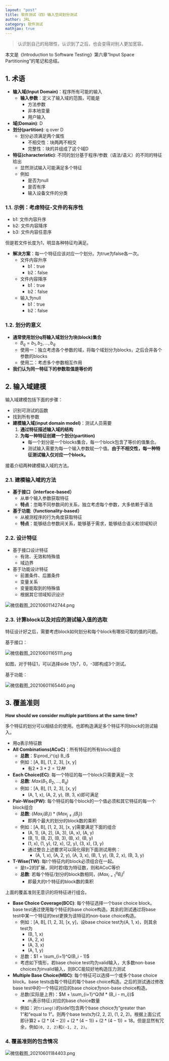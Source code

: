 ```yaml
---
layout: "post"
title: 软件测试（四）输入空间划分测试
author: JRL
category: 软件测试
mathjax: true
---
```


> 认识到自己的局限性，认识到了之后，也会变得对别人更加宽容。

本文是《Introduction to Software Testing》第六章“Input Space Partitioning”的笔记和总结。

## 1. 术语

+ **输入域(Input Domain)**：程序所有可能的输入
  + **输入参数**：定义了输入域的范围，可能是
      + 方法参数
      + 非本地变量
      + 用户输入
+ **域(Domain)**: D
+ **划分(partition)**: q over D
  + 划分必须满足两个属性
    + 不相交性：块两两不相交
    + 完整性：块的并组成了这个域D
+ **特征(characteristic)**: 不同的划分基于程序/参数（语法/语义）的不同的特征给出
  + 显然测试输入可能满足多个特征
  + 例如
    + 是否为null
    + 是否有序
    + 输入设备文件的分类

### 1.1. 示例：考虑特征-文件的有序性

+ b1: 文件内容升序
+ b2: 文件内容降序
+ b3: 文件内容任意序

但是若文件长度为1，明显各种特征均满足。

+ **解决方案**：每一个特征应该对应一个划分。为true为false各一次。
  + 文件内容升序
    + b1：true
    + b2：false
  + 文件内容降序
    + b1：true
    + b2：false
  + 输入为null
    + b1：true
    + b2：false

### 1.2. 划分的意义

+ **通常使用划分q将输入域划分为块(block)集合**
  + $B_q = b_1, b_2, ..., b_q$
  + 使用一：独立考虑各个参数的域，将每个域划分为blocks，之后合并各个参数的blocks
  + 使用二：考虑多个参数相互作用
+ **我们认为同一特征下的参数取值是等价的**

## 2. 输入域建模

输入域建模包括下面的步骤：

+ 识别可测试的函数
+ 找到所有参数
+ **建模输入域(input domain model)**：测试人员需要
  1. **通过特征描述输入域的结构**
  2. **为每一种特征创建一个划分(partition)**
      + 每一个划分是一个blocks集合，每一个block包含了等价的值集合。
      + 测试输入需要为每一个输入参数赋一个值。**由于不相交性，每一种特征测试输入仅对应一个block。**

接着介绍两种建模输入域的方法。

### 2.1. 建模输入域的方法

+ **基于接口（interface-based）**
  + 从单个输入参数获取特征
  + **特点**：忽略不同参数间的关系，独立考虑每个参数，大多依赖于语法
+ **基于功能（functionality-based）**
  + 从被测程序的行为角度获取特征
  + **特点**：能够结合参数间关系，能够基于需求，能够结合语义和领域知识

### 2.2. 设计特征

+ 基于接口设计特征
  + 有效、无效和特殊值
  + 域边界
+ 基于功能设计特征
  + 前置条件、后置条件
  + 变量关系
  + 变量能取到的特殊值
  + 根据其它领域知识设计

![微信截图_20210601142744.png](https://i.loli.net/2021/06/01/RKbtmiJ6EkxNLh5.png)

### 2.3. 计算block以及对应的测试输入值的选取

特征设计好之后，需要考虑block如何划分和每个block有哪些可取的值的问题。

基于接口：

![微信截图_20210601165111.png](https://i.loli.net/2021/06/01/x4w2EDvIbtyaFhm.png)

如图，对于特征1，可以选择side 1为7，0，-3即构成3个测试。

基于功能：

![微信截图_20210601165440.png](https://i.loli.net/2021/06/01/4JFHPRYNGOue2qr.png)

## 3. 覆盖准则

**How should we consider multiple partitions at the same time?**

多个特征的划分可以相结合的使用。也即构造满足多个特征不同block的测试输入。

+ 用$q$表示特征数
+ **All Combinations(ACoC)**：所有特征的所有block组合
  + **总数**：$\prod_i^{q} B_i$
  + 例如：[A, B], [1, 2, 3], [x, y]
    + 有$2*3*2 = 12种$
+ **Each Choice(EC)**: 每一个特征的每一个block只需要满足一次
  + **总数**: $Max(B_1, B_2, ..., B_q)$
  + 例如：[A, B], [1, 2, 3], [x, y]
    + (A, 1, x), (A, 2, y), (B, 3, x)即可满足
+ **Pair-Wise(PW)**: 每个特征的每个block的一个值必须和其它特征的每一个block组合
  + **总数**: $(Max_{i}(B_i)) * (Max_{j\ne i}(B_j))$
    + 即两个最大的划分的block数的乘积
  + 例如：[A, B], [1, 2, 3], [x, y]需要满足下面的组合
    + (A, 1), (A, 2), (A, 3), (A, x), (A, y)
    + (B, 1), (B, 2), (B, 3), (B, x), (B, y)
    + (1, x), (1, y), (2, x), (2, y), (3, x), (3, y)
    + 通过整合上述要求可以简化得到下面测试用例：
      + (A, 1, x), (A, 2, y), (A, 3, x), (B, 1, y), (B, 2, x), (B, 3, y)
+ **T-Wise(TW)**: 每t个特征内的block必须组合在一起。
  + 是t=2的扩展，同时若t取为特征数，则和ACoC等价
  + **总数**: 若每个特征/划分的block数相同，$(Max_{i=1}^qB_i)^t$
    + 即最大的t个特征的block数的乘积

上面的覆盖准则无意识的将特征进行组合。

+ **Base Choice Coverage(BCC)**: 每个特征选择一个base choice block。base test通过使用每个特征的base choice构造。其余的测试通过将base test中某一个特征的test更换为该特征的non-base choice构造。
  + 例如：[A, B], [1, 2, 3], [x, y]，设base choice test为(A, 1, x)，则其余test为
    + (B, 1, x)
    + (A, 2, x)
    + (A, 3, x)
    + (A, 1, y)
  + 总数：$1 + \sum_{i=1}^Q(B_i - 1)$
  + 考虑如下情形，若base choice test均为valid输入，大多数non-base choices为invalid输入，则BCC能较好地构造压力测试
+ **Multiple Base Choice(MBC)**: 每个特征可以选择一个或多个base choice block。base tests由每个特征的每个base choice构造。之后的测试通过修改base test中的一个特征对应的base choice为non-base choice构造。
  + 总数(实际是上界)：$M + \sum_{i=1}^Q(M * (B_i - m_i))$
    + $m_i$表示特征`i`对应的base choice数量
  + 例如：对`triang()`的side1包含两个base choice为“greater than 1”和“equal to 1”。则两个base tests为(2, 2, 2), (1, 2, 2)。根据上面公式即计算$2 + (2 * (4-2)) + (2 * (4-1)) + (2 * (4-1)) = 18$。但是显然有冗余，例如`(0, 2, 2)`和`(-1, 2, 2)`。

### 4. 覆盖准则的包含情况

![微信截图_20210601184403.png](https://i.loli.net/2021/06/01/iHqdODEv3jC2Abh.png)
